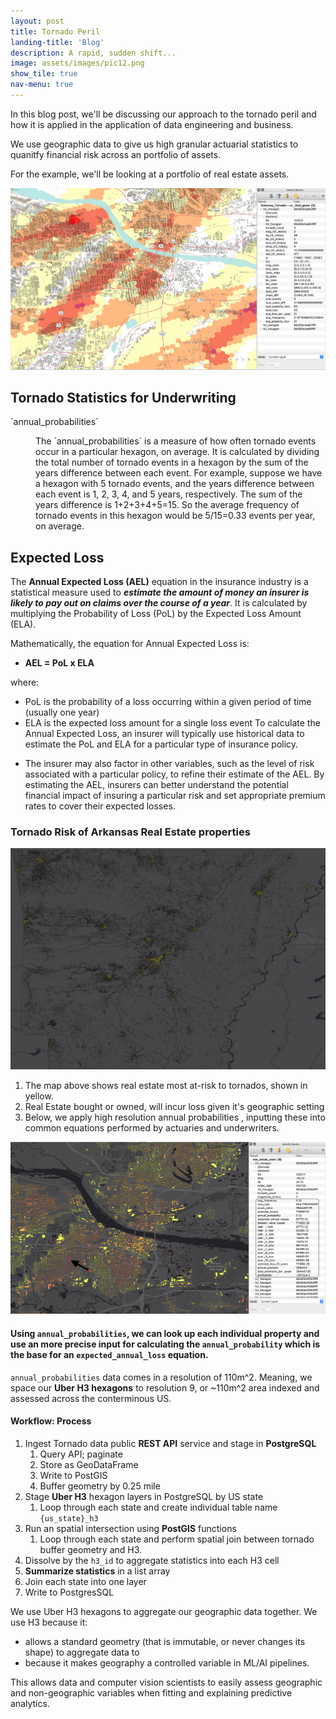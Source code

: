 ```yaml
---
layout: post
title: Tornado Peril
landing-title: 'Blog'
description: A rapid, sudden shift...
image: assets/images/pic12.png
show_tile: true
nav-menu: true
---
```


In this blog post, we'll be discussing our approach to the tornado peril and how it is applied in the application of data engineering and business.

We use geographic data to give us high granular actuarial statistics to quanitfy financial risk across an portfolio of assets.

For the example, we'll be looking at a portfolio of real estate assets.



![image info](/assets/images/pic12.jpg)



<h2>Tornado Statistics for Underwriting</h2>
<dl>
	<dt>`annual_probabilities`</dt>
	<dd>
		<p>
        The `annual_probabilities` is a measure of how often tornado events occur in a particular hexagon, on average. It is calculated by dividing the total number of tornado events in a hexagon by the sum of the years difference between each event.
		For example, suppose we have a hexagon with 5 tornado events, and the years difference between each event is 1, 2, 3, 4, and 5 years, respectively. The sum of the years difference is 1+2+3+4+5=15. So the average frequency of tornado events in this hexagon would be 5/15=0.33 events per year, on average.</p>
	</dd>
</dl>

## **Expected Loss**

The **Annual Expected Loss (AEL)** equation in the insurance industry is a statistical measure used to ***estimate the amount of money an insurer is likely to pay out on claims over the course of a year***. It is calculated by multiplying the Probability of Loss (PoL) by the Expected Loss Amount (ELA).

Mathematically, the equation for Annual Expected Loss is:
 * **AEL = PoL x ELA**

where:
 * PoL is the probability of a loss occurring within a given period of time (usually one year)
 * ELA is the expected loss amount for a single loss event
To calculate the Annual Expected Loss, an insurer will typically use historical data to estimate the PoL and ELA for a particular type of insurance policy. 
 - The insurer may also factor in other variables, such as the level of risk associated with a particular policy, to refine their estimate of the AEL. By estimating the AEL, insurers can better understand the potential financial impact of insuring a particular risk and set appropriate premium rates to cover their expected losses.

### **Tornado Risk of Arkansas Real Estate properties**

![image info](/assets/images/arkansas_risk_realestate.png)



1. The map above shows real estate most at-risk to tornados, shown in yellow.
2. Real Estate bought or owned, will incur loss given it's geographic setting
3. Below, we apply  high resolution annual probabilities , inputting these into common equations performed by actuaries and underwriters.



![image info](/assets/images/arkansas_risk_stats.png)

#### Using `annual_probabilities`, we can look up each individual property and use an more precise input for calculating the `annual_probability` which is the base for an `expected_annual_loss` equation.

`annual_probabilities` data comes in a resolution of 110m^2.  Meaning, we space our **Uber H3 hexagons** to resolution 9, or ~110m^2 area indexed and assessed across the conterminous US.


#### **Workflow: Process**

1. Ingest Tornado data public **REST API** service and stage in **PostgreSQL**
   1. Query API; paginate
   2. Store as GeoDataFrame
   3. Write to PostGIS
   4. Buffer geometry by 0.25 mile
2. Stage **Uber H3** hexagon layers in PostgreSQL by US state
     1. Loop through each state and create individual table name `{us_state}_h3`
3. Run an spatial intersection using **PostGIS** functions
      1. Loop through each state and perform spatial join between tornado buffer geometry and H3.
4. Dissolve by the `h3_id` to aggregate statistics into each H3 cell
5. **Summarize statistics** in a list array
6.  Join each state into one layer
7.  Write to PostgresSQL

We use Uber H3 hexagons to aggregate our geographic data together.  We use H3 because it:
-  allows a standard geometry (that is immutable, or never changes its shape) to aggregate data to
-  because it makes geography a controlled variable in ML/AI pipelines.  
  
This allows data and computer vision scientists to easily assess geographic and non-geographic variables when fitting and explaining predictive analytics.
